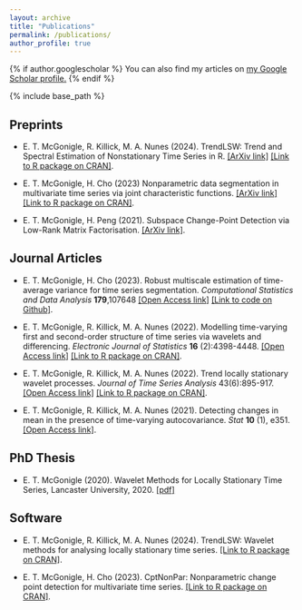 ```yaml
---
layout: archive
title: "Publications"
permalink: /publications/
author_profile: true
---
```


{% if author.googlescholar %}
  You can also find my articles on <u><a href="{{author.googlescholar}}">my Google Scholar profile</a>.</u>
{% endif %}

{% include base_path %}

## Preprints

- E. T. McGonigle, R. Killick, M. A. Nunes (2024). TrendLSW: Trend and Spectral Estimation of Nonstationary Time Series in R. [[ArXiv link]](https://https://arxiv.org/abs/2406.05012) [[Link to R package on CRAN]](https://CRAN.R-project.org/package=TrendLSW).

- E. T. McGonigle, H. Cho (2023) Nonparametric data segmentation in multivariate time series via joint characteristic functions. [[ArXiv link]](https://arxiv.org/abs/2305.07581) [[Link to R package on CRAN]](https://CRAN.R-project.org/package=CptNonPar).

- E. T. McGonigle, H. Peng (2021). Subspace Change-Point Detection via Low-Rank Matrix Factorisation. [[ArXiv link]](https://arxiv.org/abs/2110.04044).

## Journal Articles

- E. T. McGonigle, H. Cho (2023). Robust multiscale estimation of time-average variance for time series segmentation. *Computational Statistics and Data Analysis* **179**,107648 [[Open Access link]](https://doi.org/10.1016/j.csda.2022.107648) [[Link to code on Github]](https://github.com/EuanMcGonigle/TAVC.seg).

- E. T. McGonigle, R. Killick, M. A. Nunes (2022). Modelling time-varying first and second-order structure of time series via wavelets and differencing. *Electronic Journal of Statistics* **16** (2):4398-4448. [[Open Access link]](https://doi.org/10.1214/22-EJS2044)   [[Link to R package on CRAN]](https://CRAN.R-project.org/package=TrendLSW).

- E. T. McGonigle, R. Killick, M. A. Nunes (2022). Trend locally stationary wavelet processes. *Journal of Time Series Analysis* 43(6):895-917.  [[Open Access link]](https://onlinelibrary.wiley.com/doi/10.1111/jtsa.12643) [[Link to R package on CRAN]](https://CRAN.R-project.org/package=TrendLSW).

- E. T. McGonigle, R. Killick, M. A. Nunes (2021). Detecting changes in mean in the presence of time-varying autocovariance. *Stat* **10** (1), e351.  [[Open Access link]](https://onlinelibrary.wiley.com/doi/10.1002/sta4.351).

## PhD Thesis 

- E. T. McGonigle (2020). Wavelet Methods for Locally Stationary Time Series, Lancaster University, 2020. [[pdf]](https://eprints.lancs.ac.uk/id/eprint/150108/1/2020mcgoniglephd.pdf)

## Software

- E. T. McGonigle, R. Killick, M. A. Nunes (2024). TrendLSW: Wavelet methods for analysing locally stationary time series. [[Link to R package on CRAN]](https://CRAN.R-project.org/package=TrendLSW).

- E. T. McGonigle, H. Cho (2023). CptNonPar: Nonparametric change point detection for multivariate time series. [[Link to R package on CRAN]](https://CRAN.R-project.org/package=CptNonPar).